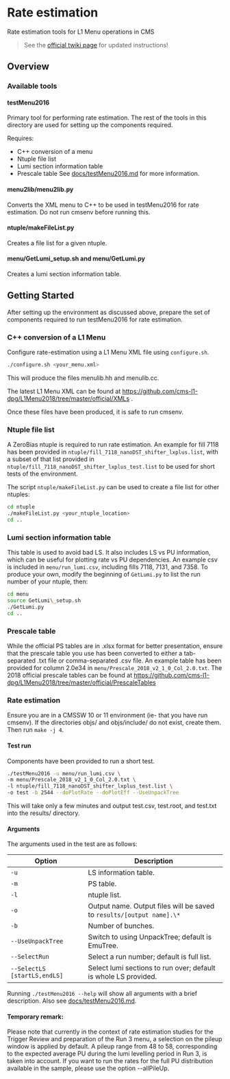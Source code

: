 # Rate estimation

Rate estimation tools for L1 Menu operations in CMS

> See the [official twiki page](https://twiki.cern.ch/twiki/bin/view/CMS/HowToL1TriggerMenu) for updated instructions!

## Overview

### Available tools

#### testMenu2016
Primary tool for performing rate estimation. The rest of the tools in this
directory are used for setting up the components required.

Requires:
* C++ conversion of a menu
* Ntuple file list
* Lumi section information table
* Prescale table
See [docs/testMenu2016.md]() for more information.

#### menu2lib/menu2lib.py
Converts the XML menu to C++ to be used in testMenu2016 for rate estimation.
Do not run cmsenv before running this.

#### ntuple/makeFileList.py
Creates a file list for a given ntuple.

#### menu/GetLumi\_setup.sh and menu/GetLumi.py
Creates a lumi section information table.

## Getting Started
After setting up the environment as discussed above, prepare the set of
components required to run testMenu2016 for rate estimation.

### C++ conversion of a L1 Menu
Configure rate-estimation using a L1 Menu XML file using `configure.sh`.
```bash
./configure.sh <your_menu.xml>
```
This will produce the files menulib.hh and menulib.cc.

The latest L1 Menu XML can be found at https://github.com/cms-l1-dpg/L1Menu2018/tree/master/official/XMLs .

Once these files have been produced, it is safe to run cmsenv.

### Ntuple file list
A ZeroBias ntuple is required to run rate estimation.
An example for fill 7118 has been provided in
`ntuple/fill_7118_nanoDST_shifter_lxplus.list`,
with a subset of that list provided in
`ntuple/fill_7118_nanoDST_shifter_lxplus_test.list` to be used for short tests
of the environment.

The script `ntuple/makeFileList.py` can be used to create a file list for other
ntuples:
```bash
cd ntuple
./makeFileList.py <your_ntuple_location>
cd ..
```

### Lumi section information table
This table is used to avoid bad LS. It also includes LS vs PU information, which
can be useful for plotting rate vs PU dependencies.
An example csv is included in `menu/run_lumi.csv`, including fills 7118, 7131,
and 7358.
To produce your own, modify the beginning of `GetLumi.py` to list the run number
of your ntuple, then:
```bash
cd menu
source GetLumi\_setup.sh
./GetLumi.py
cd ..
```

### Prescale table
While the official PS tables are in .xlsx format for better presentation, ensure
that the prescale table you use has been converted to
either a tab-separated .txt file or comma-separated .csv file.
An example table has been provided for column 2.0e34 in
`menu/Prescale_2018_v2_1_0_Col_2.0.txt`.
The 2018 official prescale tables can be found at
https://github.com/cms-l1-dpg/L1Menu2018/tree/master/official/PrescaleTables

### Rate estimation
Ensure you are in a CMSSW 10 or 11 environment (ie- that you have run cmsenv).
If the directories objs/ and objs/include/ do not exist, create them.
Then run `make -j 4`.

#### Test run
Components have been provided to run a short test.
```bash
./testMenu2016 -u menu/run_lumi.csv \
-m menu/Prescale_2018_v2_1_0_Col_2.0.txt \
-l ntuple/fill_7118_nanoDST_shifter_lxplus_test.list \
-o test -b 2544 --doPlotRate --doPlotEff --UseUnpackTree
```
This will take only a few minutes and output test.csv, test.root, and test.txt into the results/ directory.

#### Arguments
The arguments used in the test are as follows:

|Option | Description |
|-------|-------------|
|`-u`   | LS information table. |
|`-m`   | PS table. |
|`-l`   | ntuple list. |
|`-o`   | Output name. Output files will be saved to `results/[output name].\*` |
|`-b`   | Number of bunches. |
|`--UseUnpackTree` | Switch to using UnpackTree; default is EmuTree. |
|`--SelectRun` | Select a run number; default is full list. |
|`--SelectLS [startLS,endLS]` | Select lumi sections to run over; default is whole LS provided. |

Running `./testMenu2016 --help` will show all arguments with a brief description. Also see [docs/testMenu2016.md]().

#### Temporary remark:
Please note that currently in the context of rate estimation studies for the Trigger Review and preparation of the Run 3 menu, a selection on the pileup window is applied by default. 
A pileup range from 48 to 58, corresponding to the expected average PU during the lumi levelling period in Run 3, is taken into account. 
If you want to run the rates for the full PU distribution available in the sample, please use the option --allPileUp.
